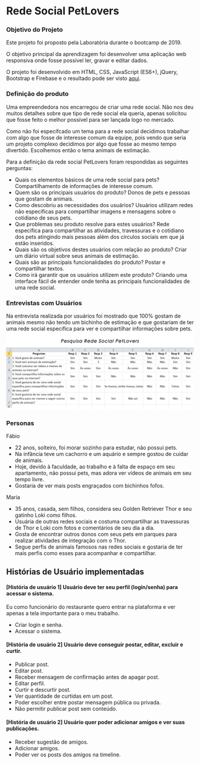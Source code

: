 # Rede Social PetLovers


### Objetivo do Projeto
Este projeto foi proposto pela Laboratória durante o bootcamp de 2019.

O objetivo principal da aprendizagem foi desenvolver uma aplicação web responsiva onde fosse possível ler,  gravar e editar dados. 

O projeto foi desenvolvido em HTML, CSS, JavaScript (ES6+), jQuery, Bootstrap e Firebase e o resultado pode ser visto [aqui]().


### Definição do produto
Uma empreendedora nos encarregou de criar uma rede social. Não nos deu muitos detalhes sobre que tipo de rede social ela queria, apenas solicitou que fosse feito o melhor possível para ser lançada logo no mercado. 

Como não foi específcado um tema para a rede social decidimos trabalhar com algo que fosse de interesse comum da equipe, pois vendo que seria um projeto complexo decidimos por algo que fosse ao mesmo tempo divertido. Escolhemos então o tema animais de estimação.

Para a definição da rede social PetLovers foram respondidas as seguintes perguntas:

* Quais os elementos básicos de uma rede social para pets?
    Compartilhamento de informações de interesse comum.
* Quem são os principais usuários do produto?
    Donos de pets e pessoas que gostam de animais.
* Como descobriu as necessidades dos usuários?
    Usuários utilizam redes não especificas para compartilhar imagens e mensagens sobre o cotidiano de seus pets.
* Que problemas seu produto resolve para estes usuários?
    Rede específica para compartilhar as atividades, travessuras e o cotidiano dos pets atingindo mais pessoas além dos círculos sociais em que já estão inseridos.
* Quais são os objetivos destes usuários com relação ao produto?
    Criar um diário virtual sobre seus animais de estimação.
* Quais são as principais funcionalidades do produto?
    Postar e compartilhar textos.
* Como irá garantir que os usuários utilizem este produto?
    Criando uma interface fácil de entender onde tenha as principais funcionalidades de uma rede social.


### Entrevistas com Usuários
Na entrevista realizada por usuários foi mostrado que 100% gostam de animais mesmo não tendo um bichinho de estimação e que gostariam de ter uma rede social específica para ver e compartilhar informações sobre pets.
![Pesquisa](https://github.com/anacamargo/redesocial/blob/master/public/images/pesquisa_petlovers.jpg)


### Personas
Fábio
- 22 anos, solteiro, foi morar sozinho para estudar, não possui pets.
- Na infância teve um cachorro e um aquário e sempre gostou de cuidar de animais.
- Hoje, devido à faculdade, ao trabalho e à falta de espaço em seu apartamento, não possui pets, mas adora ver vídeos de animais em seu tempo livre.
- Gostaria de ver mais posts engraçados com bichinhos fofos.

Maria
- 35 anos, casada, sem filhos, considera seu Golden Retriever Thor e seu gatinho Loki como filhos.
- Usuária de outras redes sociais e costuma compartilhar as travessuras de Thor e Loki com fotos e comentários de seu dia a dia.
- Gosta de encontrar outros donos com seus pets em parques para realizar atividades de integração com o Thor.
- Segue perfis de animais famosos nas redes sociais e gostaria de ter mais perfis como esses para acompanhar e compartilhar.


## Histórias de Usuário implementadas

#### [História de usuário 1] Usuário deve ter seu perfil (login/senha) para acessar o sistema.

Eu como funcionário do restaurante quero entrar na plataforma e ver apenas a
tela importante para o meu trabalho.

* Criar login e senha.
* Acessar o sistema.


#### [História de usuário 2] Usuário deve conseguir postar, editar, excluir e curtir.

* Publicar post.
* Editar post.
* Receber mensagem de confirmação antes de apagar post.
* Editar perfil.
* Curtir e descurtir post.
* Ver quantidade de curtidas em um post.
* Poder escolher entre postar mensagem pública ou privada.
* Não permitir publicar post sem conteúdo.


#### [História de usuário 2] Usuário quer poder adicionar amigos e ver suas publicações.

* Receber sugestão de amigos.
* Adicionar amigos.
* Poder ver os posts dos amigos na timeline.



